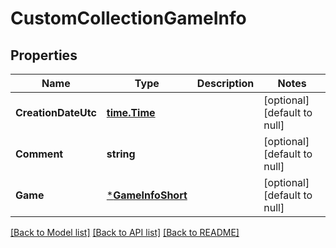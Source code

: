 # CustomCollectionGameInfo

## Properties
Name | Type | Description | Notes
------------ | ------------- | ------------- | -------------
**CreationDateUtc** | [**time.Time**](time.Time.md) |  | [optional] [default to null]
**Comment** | **string** |  | [optional] [default to null]
**Game** | [***GameInfoShort**](GameInfoShort.md) |  | [optional] [default to null]

[[Back to Model list]](../README.md#documentation-for-models) [[Back to API list]](../README.md#documentation-for-api-endpoints) [[Back to README]](../README.md)


